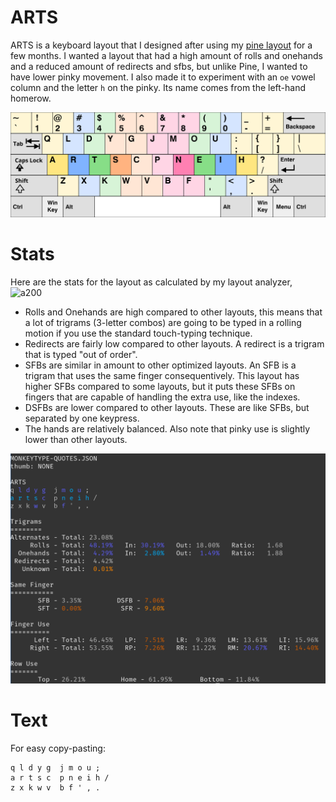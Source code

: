 # ARTS

ARTS is a keyboard layout that I designed after using my [pine layout](https://github.com/ClemenPine/pine) for a few months. I wanted a layout that had a high amount of rolls and onehands and a reduced amount of redirects and sfbs, but unlike Pine, I wanted to have lower pinky movement. I also made it to experiment with an `oe` vowel column and the letter `h` on the pinky. Its name comes from the left-hand homerow. 

![ARTS Layout](arts.svg)

# Stats

Here are the stats for the layout as calculated by my layout analyzer, ![a200](https://github.com/ClemenPine/200-analyzer)
- Rolls and Onehands are high compared to other layouts, this means that a lot of trigrams (3-letter combos) are going to be typed in a rolling motion if you use the standard touch-typing technique.
- Redirects are fairly low compared to other layouts. A redirect is a trigram that is typed "out of order".
- SFBs are similar in amount to other optimized layouts. An SFB is a trigram that uses the same finger consequentively. This layout has higher SFBs compared to some layouts, but it puts these SFBs on fingers that are capable of handling the extra use, like the indexes.
- DSFBs are lower compared to other layouts. These are like SFBs, but separated by one keypress.
- The hands are relatively balanced. Also note that pinky use is slightly lower than other layouts.

![Analysis](arts-analysis.png)

# Text

For easy copy-pasting:
```
q l d y g  j m o u ;
a r t s c  p n e i h /
z x k w v  b f ' , .
```

